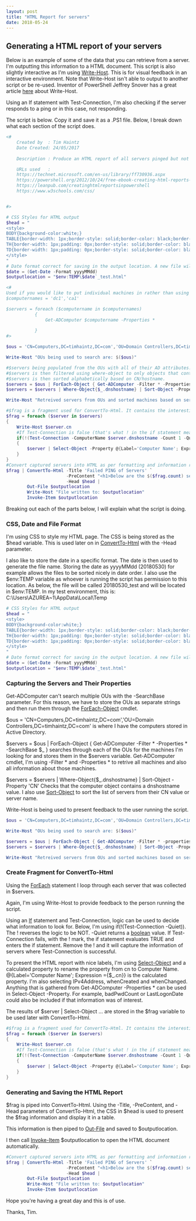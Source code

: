 ```yaml
---
layout: post
title: "HTML Report for servers"
date: 2018-05-24
---
```

## Generating a HTML report of your servers

Below is an example of some of the data that you can retrieve from a server. I'm outputting this information to a HTML document.
This script is also slightly interactive as I'm using [Write-Host](https://docs.microsoft.com/en-us/powershell/module/microsoft.powershell.utility/write-host?view=powershell-6). This is for visual feedback in an interactive environment. Note that Write-Host isn't able to output to another script or be re-used. Inventor of PowerShell Jeffrey Snover has a great article [here](http://www.jsnover.com/blog/2013/12/07/write-host-considered-harmful/) about Write-Host. 

Using an If statement with Test-Connection, I'm also checking if the server responds to a ping or in this case, not responding.

The script is below. Copy it and save it as a .PS1 file. Below, I break down what each section of the script does.

```PowerShell
<#
    Created by  : Tim Haintz
    Date Created: 24/05/2017
    
    Description : Produce an HTML report of all servers pinged but not responding.

    URLs used   :
    https://technet.microsoft.com/en-us/library/ff730936.aspx
    https://powershell.org/2012/10/24/free-ebook-creating-html-reports-in-powershell/
    https://leanpub.com/creatinghtmlreportsinpowershell
    https://www.w3schools.com/css/


#>

# CSS Styles for HTML output
$head = "
<style>
BODY{background-color:white;}
TABLE{border-width: 1px;border-style: solid;border-color: black;border-collapse: collapse;}
TH{border-width: 1px;padding: 0px;border-style: solid;border-color: black;background-color:LightSteelBlue}
TD{border-width: 1px;padding: 0px;border-style: solid;border-color: black;background-color:LightCoral}
</style>
"
# Date format correct for saving in the output location. A new file will be created each new day/date
$date = (Get-Date -Format yyyyMMdd)
$outputlocation = "$env:TEMP\$date`_test.html"

<#
Used if you would like to put individual machines in rather than using OUs
$computernames = 'dc1','ca1'

$servers = foreach ($computername in $computernames)
           {
               Get-ADComputer $computername -Properties *
               
           }
#>

$ous = 'CN=Computers,DC=timhaintz,DC=com','OU=Domain Controllers,DC=timhaintz,DC=com'

Write-Host "OUs being used to search are: $($ous)"

#$servers being populated from the OUs with all of their AD attributes. 
#$servers is then filtered using where-object to only objects that contain .dnshostname entries as these are 'real' machines
#$servers is then sorted alphabetically based on CN/hostname. 
$servers = $ous | ForEach-Object { Get-ADComputer -Filter * -Properties * -SearchBase $_ }
$servers = $servers | Where-Object{$_.dnshostname} | Sort-Object -Property 'CN'

Write-Host "Retreived servers from OUs and sorted machines based on server name"

#$frag is a fragment used for ConvertTo-Html. It contains the interesting information.
$frag = foreach ($server in $servers)
{
    Write-Host $server.cn
    #If Test-Connection is false (that's what ! in the if statement means) then pass into the if statement.
    if(!(Test-Connection -ComputerName $server.dnshostname -Count 1 -Quiet))
    {
        $server | Select-Object -Property @{Label='Computer Name'; Expression ={$_.cn}},IPv4Address,whenCreated,whenChanged                               
    }
}
#Convert captured servers into HTML as per formatting and information required.
$frag | ConvertTo-Html -Title 'Failed PING of Servers' `
                       -PreContent "<h1>Below are the $($frag.count) servers that failed a PING test. $($servers.count) servers were pinged in this process.</h1>" `
                       -Head $head |
        Out-File $outputlocation
        Write-Host "File written to: $outputlocation"
        Invoke-Item $outputlocation
```

Breaking out each of the parts below, I will explain what the script is doing.

### CSS, Date and File Format

I'm using CSS to style my HTML page. The CSS is being stored as the $head variable. This is used later on in [ConvertTo-Html](https://docs.microsoft.com/en-us/powershell/module/microsoft.powershell.utility/convertto-html?view=powershell-6) with the -Head parameter. 

I also like to store the date in a specific format. The date is then used to generate the file name. 
Storing the date as yyyyMMdd (20180530) for example allows the files to be sorted nicely in date order.
I also use the $env:TEMP variable as whoever is running the script has permission to this location. 
As below, the file will be called 20180530_test and will be located in $env:TEMP. In my test environment, this is: C:\Users\AZUREA~1\AppData\Local\Temp

```PowerShell
# CSS Styles for HTML output
$head = "
<style>
BODY{background-color:white;}
TABLE{border-width: 1px;border-style: solid;border-color: black;border-collapse: collapse;}
TH{border-width: 1px;padding: 0px;border-style: solid;border-color: black;background-color:LightSteelBlue}
TD{border-width: 1px;padding: 0px;border-style: solid;border-color: black;background-color:LightCoral}
</style>
"
# Date format correct for saving in the output location. A new file will be created each new day/date
$date = (Get-Date -Format yyyyMMdd)
$outputlocation = "$env:TEMP\$date`_test.html"
```

### Capturing the Servers and Their Properties

Get-ADComputer can't search multiple OUs with the -SearchBase parameter. For this reason, we have to store the OUs as separate strings and then run them through the [ForEach-Object](https://docs.microsoft.com/en-us/powershell/module/microsoft.powershell.core/foreach-object?view=powershell-6) cmdlet.

$ous = 'CN=Computers,DC=timhaintz,DC=com','OU=Domain Controllers,DC=timhaintz,DC=com' is where I have the computers stored in Active Directory.

$servers = $ous | ForEach-Object { Get-ADComputer -Filter * -Properties * -SearchBase $_ } searches through each of the OUs for the machines I'm looking for and stores them in the $servers variable.
Get-ADComputer cmdlet, I'm using -Filter * and -Properties * to retrive all machines and also all information about those machines.

$servers = $servers | Where-Object{$_.dnshostname} | Sort-Object -Property 'CN'
Checks that the computer object contains a dnshostname value. I also use [Sort-Object](https://docs.microsoft.com/en-us/powershell/module/microsoft.powershell.utility/sort-object?view=powershell-6) to sort the list of servers from their CN value or server name.

Write-Host is being used to present feedback to the user running the script.

```PowerShell
$ous = 'CN=Computers,DC=timhaintz,DC=com','OU=Domain Controllers,DC=timhaintz,DC=com'

Write-Host "OUs being used to search are: $($ous)"

$servers = $ous | ForEach-Object { Get-ADComputer -Filter * -properties * -SearchBase $_ }
$servers = $servers | Where-Object{$_.dnshostname} | Sort-Object -Property 'CN'

Write-Host "Retreived servers from OUs and sorted machines based on server name"
```

### Create Fragment for ConvertTo-Html

Using the [ForEach](https://docs.microsoft.com/en-us/powershell/module/microsoft.powershell.core/about/about_foreach?view=powershell-6) statement I loop through each server that was collected in $servers.

Again, I'm using Write-Host to provide feedback to the person running the script.

Using an [If](https://docs.microsoft.com/en-us/powershell/module/microsoft.powershell.core/about/about_if?view=powershell-6) statement and Test-Connection, logic can be used to decide what information to look for. Below, I'm using if(!(Test-Connection -Quiet)). The ! reverses the logic to be NOT. -Quiet returns a [boolean](https://blogs.msdn.microsoft.com/powershell/2006/12/24/boolean-values-and-operators/) value. If Test-Connection fails, with the ! mark, the if statement evaluates TRUE and enters the if statement. Remove the ! and it will capture the information of servers where Test-Connection is successful.

To present the HTML report with nice labels, I'm using [Select-Object](https://docs.microsoft.com/en-us/powershell/module/microsoft.powershell.utility/select-object?view=powershell-6) and a calculated property to rename the property from cn to Computer Name. @{Label='Computer Name'; Expression ={$_.cn}} is the calculated property. I'm also selecting IPv4Address, whenCreated and whenChanged. Anything that is gathered from Get-ADComputer -Properties * can be used in Select-Object -Property.
For example, badPwdCount or LastLogonDate could also be included if that information was of interest.

The results of $server | Select-Object ... are stored in the $frag variable to be used later with ConvertTo-Html.

```PowerShell
#$frag is a fragment used for ConvertTo-Html. It contains the interesting information.
$frag = foreach ($server in $servers)
{
    Write-Host $server.cn
    #If Test-Connection is false (that's what ! in the if statement means) then pass into the if statement.
    if(!(Test-Connection -ComputerName $server.dnshostname -Count 1 -Quiet))
    {
        $server | Select-Object -Property @{Label='Computer Name'; Expression ={$_.cn}},IPv4Address,whenCreated,whenChanged                               
    }
}
```

### Generating and Saving the HTML Report

$frag is piped into ConvertTo-Html. Using the -Title, -PreContent, and -Head parameters of ConvertTo-Html, the CSS in $head is used to present the $frag information and display it in a table.

This information is then piped to [Out-File](https://docs.microsoft.com/en-us/powershell/module/microsoft.powershell.utility/out-file?view=powershell-6) and saved to $outputlocation.

I then call [Invoke-Item](https://docs.microsoft.com/en-us/powershell/module/microsoft.powershell.management/invoke-item?view=powershell-6) $outputlocation to open the HTML document automatically.

```PowerShell
#Convert captured servers into HTML as per formatting and information required.
$frag | ConvertTo-Html -Title 'Failed PING of Servers' `
                       -PreContent "<h1>Below are the $($frag.count) servers that failed a PING test. $($servers.count) servers were pinged in this process.</h1>" `
                       -Head $head |
        Out-File $outputlocation
        Write-Host "File written to: $outputlocation"
        Invoke-Item $outputlocation
```

Hope you're having a great day and this is of use.

Thanks, Tim.
